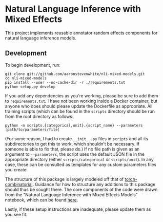 # Natural Language Inference with Mixed Effects

This project implements reusable annotator random effects components for natural language inference models.

## Development

To begin development, run:

```
git clone git://github.com/aaronstevenwhite/nli-mixed-models.git
cd nli-mixed-models
pip install --user --no-cache-dir -r ./requirements.txt
python setup.py develop
```

If you add any dependencies as you're working, please be sure to add them to `requirements.txt`. I have not been working inside a Docker container, but anyone who does should please update the Dockerfile as appropriate. All training scripts (which can be found in the `scripts` directory should be run from the root directory as follows:

```python -m scripts.{categorical,unit}.{script_name} --parameters [path/to/parameters/file]```

(For some reason, I had to create `__init__.py` files in `scripts` and all its subdirectories to get this to work, which shouldn't be necessary. If someone is able to fix that, please do.) If no file path is given as an argument to `--parameters`, the script uses the default JSON file in the appropriate directory (either `scripts/categorical` or `scripts/unit`). In any case, these can be consulted as templates for any custom parameters files you create.

The structure of this package is largely modeled off that of [torch-combinatorial](https://github.com/aaronstevenwhite/torch-combinatorial). Guidance for how to structure any additions to this package should thus be sought there. The core components of the code were drawn from the "Natural Language Inference with Mixed Effects Models" notebook, which can be found [here](https://github.com/aaronstevenwhite/nli-mixed-models/blob/master/scripts/Natural%20Language%20Inference%20with%20Mixed%20Effects%20Models.ipynb).

Lastly, if these setup instructions are inadequate, please update them as you see fit.
